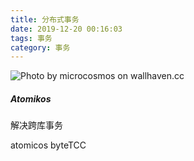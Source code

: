 ```yaml
---
title: 分布式事务
date: 2019-12-20 00:16:03
tags: 事务
category: 事务
---
```


![Photo by microcosmos on wallhaven.cc](/transaction.png)



##### Atomikos

解决跨库事务


atomicos
byteTCC